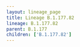 ```yaml
---
layout: lineage_page
title: Lineage B.1.177.82
lineage: B.1.177.82
parent: B.1.177
children: ['B.1.177.82']
---
```

